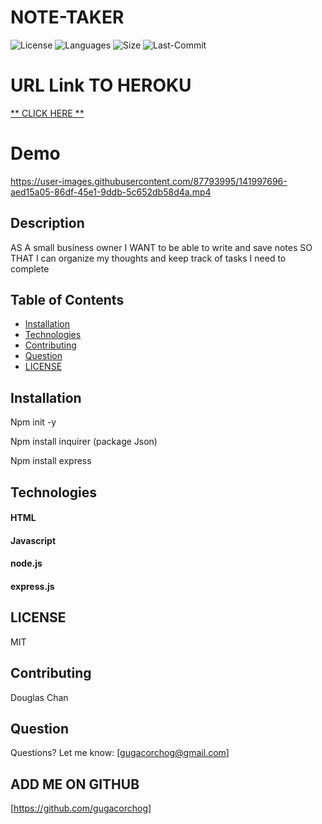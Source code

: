 # NOTE-TAKER

![License](https://img.shields.io/github/license/gugacorchog/NOTE-TAKER)
![Languages](https://img.shields.io/github/languages/top/gugacorchog/NOTE-TAKER?color=red)
![Size](https://img.shields.io/github/repo-size/gugacorchog/NOTE-TAKER)
![Last-Commit](https://img.shields.io/github/last-commit/gugacorchog/NOTE-TAKER)

   
# URL Link TO HEROKU   
[** CLICK HERE **](https://note-takergvas.herokuapp.com/)


# Demo



https://user-images.githubusercontent.com/87793995/141997696-aed15a05-86df-45e1-9ddb-5c652db58d4a.mp4


## Description 

AS A small business owner
I WANT to be able to write and save notes
SO THAT I can organize my thoughts and keep track of tasks I need to complete

## Table of Contents 

- [Installation](#installation)
- [Technologies](#Technologies)
- [Contributing](#contributing)
- [Question](#question) 
- [LICENSE](#License) 



## Installation

Npm init -y

Npm install inquirer (package Json)

Npm install express

## Technologies

#### HTML
#### Javascript
#### node.js
#### express.js

## LICENSE

MIT

## Contributing
Douglas Chan 



## Question
Questions? Let me know:  [gugacorchog@gmail.com]

## ADD ME ON GITHUB 
[https://github.com/gugacorchog]
